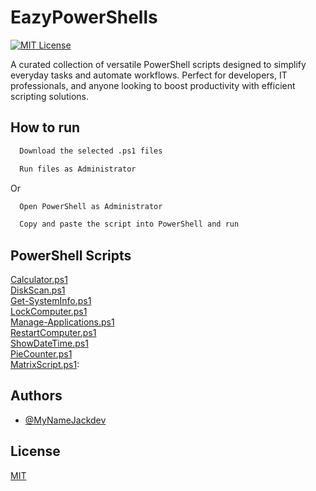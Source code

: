 # EazyPowerShells
[![MIT License](https://img.shields.io/badge/License-MIT-green.svg)](https://choosealicense.com/licenses/mit/)

A curated collection of versatile PowerShell scripts designed to simplify everyday tasks and automate workflows. Perfect for developers, IT professionals, and anyone looking to boost productivity with efficient scripting solutions.

## How to run

```bash
  Download the selected .ps1 files
```

```bash
  Run files as Administrator
```

Or

```bash
  Open PowerShell as Administrator
```

```bash
  Copy and paste the script into PowerShell and run
```

## PowerShell Scripts

[Calculator.ps1](https://github.com/MyNameJackdev/EazyPowerShells/blob/main/Scripts/Calculator.ps1)  
[DiskScan.ps1](https://github.com/MyNameJackdev/EazyPowerShells/blob/main/Scripts/DiskScan.ps1)  
[Get-SystemInfo.ps1](https://github.com/MyNameJackdev/EazyPowerShells/blob/main/Scripts/Get-SystemInfo.ps1)  
[LockComputer.ps1](https://github.com/MyNameJackdev/EazyPowerShells/blob/main/Scripts/LockComputer.ps1)  
[Manage-Applications.ps1](https://github.com/MyNameJackdev/EazyPowerShells/blob/main/Scripts/Manage-Applications.ps1)  
[RestartComputer.ps1](https://github.com/MyNameJackdev/EazyPowerShells/blob/main/Scripts/RestartComputer.ps1)  
[ShowDateTime.ps1](https://github.com/MyNameJackdev/EazyPowerShells/blob/main/Scripts/ShowDateTime.ps1)  
[PieCounter.ps1](https://github.com/MyNameJackdev/EazyPowerShells/blob/main/Scripts/PieCounter.ps1)  
[MatrixScript.ps1](https://github.com/MyNameJackdev/EazyPowerShells/blob/main/Scripts/MatrixScript.ps1):

## Authors

- [@MyNameJackdev](https://www.github.com/MyNameJackdev)

## License

[MIT](https://choosealicense.com/licenses/mit/)

